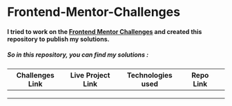 # Frontend-Mentor-Challenges

#### I tried to work on the  [Frontend Mentor Challenges](https://www.frontendmentor.io/challenges) and created this repository to publish my solutions.

##### So in this repository, you can find my solutions :

| Challenges Link  | Live Project Link  |   Technologies used|   Repo Link|   |
|---|---|---|---|---|
|   |   |   |   |   |
|   |   |   |   |   |
|   |   |   |   |   |